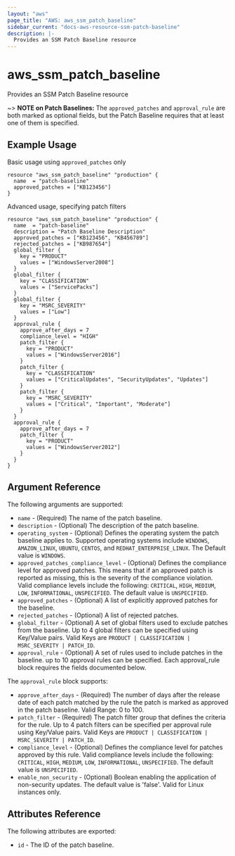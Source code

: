 ```yaml
---
layout: "aws"
page_title: "AWS: aws_ssm_patch_baseline"
sidebar_current: "docs-aws-resource-ssm-patch-baseline"
description: |-
  Provides an SSM Patch Baseline resource
---
```


# aws_ssm_patch_baseline

Provides an SSM Patch Baseline resource

~> **NOTE on Patch Baselines:** The `approved_patches` and `approval_rule` are 
both marked as optional fields, but the Patch Baseline requires that at least one
of them is specified.

## Example Usage

Basic usage using `approved_patches` only

```hcl
resource "aws_ssm_patch_baseline" "production" {
  name  = "patch-baseline"
  approved_patches = ["KB123456"]
}
```

Advanced usage, specifying patch filters

```hcl
resource "aws_ssm_patch_baseline" "production" {
  name  = "patch-baseline"
  description = "Patch Baseline Description"
  approved_patches = ["KB123456", "KB456789"]
  rejected_patches = ["KB987654"]
  global_filter {
    key = "PRODUCT"
    values = ["WindowsServer2008"]
  }
  global_filter {
    key = "CLASSIFICATION"
    values = ["ServicePacks"]
  }
  global_filter {
    key = "MSRC_SEVERITY"
    values = ["Low"]
  }
  approval_rule {
    approve_after_days = 7
    compliance_level = "HIGH"
    patch_filter {
      key = "PRODUCT"
      values = ["WindowsServer2016"]
    }
    patch_filter {
      key = "CLASSIFICATION"
      values = ["CriticalUpdates", "SecurityUpdates", "Updates"]
    }
    patch_filter {
      key = "MSRC_SEVERITY"
      values = ["Critical", "Important", "Moderate"]
    }
  }
  approval_rule {
    approve_after_days = 7
    patch_filter {
      key = "PRODUCT"
      values = ["WindowsServer2012"]
    }
  }
}
```


## Argument Reference

The following arguments are supported:

* `name` - (Required) The name of the patch baseline.
* `description` - (Optional) The description of the patch baseline.
* `operating_system` - (Optional) Defines the operating system the patch baseline applies to. Supported operating systems include `WINDOWS`, `AMAZON_LINUX`, `UBUNTU`, `CENTOS`, and `REDHAT_ENTERPRISE_LINUX`. The Default value is `WINDOWS`.
* `approved_patches_compliance_level` - (Optional) Defines the compliance level for approved patches. This means that if an approved patch is reported as missing, this is the severity of the compliance violation. Valid compliance levels include the following: `CRITICAL`, `HIGH`, `MEDIUM`, `LOW`, `INFORMATIONAL`, `UNSPECIFIED`. The default value is `UNSPECIFIED`.
* `approved_patches` - (Optional) A list of explicitly approved patches for the baseline.
* `rejected_patches` - (Optional) A list of rejected patches.
* `global_filter` - (Optional) A set of global filters used to exclude patches from the baseline. Up to 4 global filters can be specified using Key/Value pairs. Valid Keys are `PRODUCT | CLASSIFICATION | MSRC_SEVERITY | PATCH_ID`.
* `approval_rule` - (Optional) A set of rules used to include patches in the baseline. up to 10 approval rules can be specified. Each approval_rule block requires the fields documented below.

The `approval_rule` block supports:

* `approve_after_days` - (Required) The number of days after the release date of each patch matched by the rule the patch is marked as approved in the patch baseline. Valid Range: 0 to 100.
* `patch_filter` - (Required) The patch filter group that defines the criteria for the rule. Up to 4 patch filters can be specified per approval rule using Key/Value pairs. Valid Keys are `PRODUCT | CLASSIFICATION | MSRC_SEVERITY | PATCH_ID`.
* `compliance_level` - (Optional) Defines the compliance level for patches approved by this rule. Valid compliance levels include the following: `CRITICAL`, `HIGH`, `MEDIUM`, `LOW`, `INFORMATIONAL`, `UNSPECIFIED`. The default value is `UNSPECIFIED`.
* `enable_non_security` - (Optional) Boolean enabling the application of non-security updates. The default value is 'false'. Valid for Linux instances only.

## Attributes Reference

The following attributes are exported:

* `id` - The ID of the patch baseline.